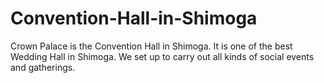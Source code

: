 # Convention-Hall-in-Shimoga
Crown Palace is the Convention Hall in Shimoga. It is one of the best Wedding Hall in Shimoga. We set up to carry out all kinds of social events and gatherings.
